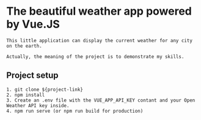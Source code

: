 # The beautiful weather app powered by Vue.JS
```
This little application can display the current weather for any city on the earth. 

Actually, the meaning of the project is to demonstrate my skills.
```

## Project setup
```
1. git clone ${project-link}
2. npm install 
3. Create an .env file with the VUE_APP_API_KEY contant and your Open Weather API key inside.
4. npm run serve (or npm run build for production)
```